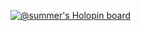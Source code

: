 [![@summer's Holopin board](https://holopin.io/api/user/board?user=summer)](https://holopin.io/@summer)
